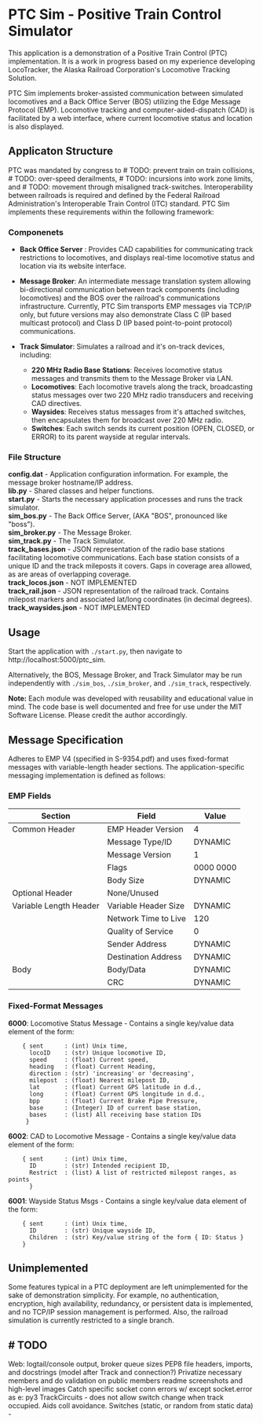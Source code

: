 # PTC Sim - Positive Train Control Simulator

This application is a demonstration of a Positive Train Control (PTC) implementation. It is a work in progress based on my experience developing LocoTracker, the Alaska Railroad Corporation's Locomotive Tracking Solution.

PTC Sim implements broker-assisted communication between simulated locomotives and a Back Office Server (BOS) utilizing the Edge Message Protocol (EMP). Locomotive tracking and computer-aided-dispatch (CAD) is facilitated by a web interface, where current locomotive status and location is also displayed.

## Applicaton Structure

PTC was mandated by congress to # TODO: prevent train on train collisions, # TODO: over-speed derailments, # TODO: incursions into work zone limits, and # TODO: movement through misaligned track-switches. Interoperability between railroads is required and defined by the Federal Railroad Administration's Interoperable Train Control (ITC) standard. PTC Sim implements these requirements within the following framework:

### Componenets

* **Back Office Server** : Provides CAD capabilities for communicating track restrictions to locomotives, and displays real-time locomotive status and location via its website interface.

* **Message Broker**: An intermediate message translation system allowing bi-directional communication between track components (including locomotives) and the BOS over the railroad's communications infrastructure.  Currently, PTC Sim transports EMP messages via TCP/IP only, but future versions may also demonstrate Class C (IP based multicast protocol) and Class D (IP based point-to-point protocol) communications.

* **Track Simulator**: Simulates a railroad and it's on-track devices, including:  
  * **220 MHz Radio Base Stations**: Receives locomotive status messages and transmits them to the Message Broker via LAN.
  * **Locomotives**:  Each locomotive travels along the track, broadcasting status messages over two 220 MHz radio transducers and receiving CAD directives.
  * **Waysides**: Receives status messages from it's attached switches, then encapsulates them for broadcast over 220 MHz radio.
  * **Switches**: Each switch sends its current position (OPEN, CLOSED, or ERROR) to its parent wayside at regular intervals.

### File Structure

**config.dat** - Application configuration information. For example, the message broker hostname/IP address.  
**lib.py** - Shared classes and helper functions.  
**start.py** - Starts the necessary application processes and runs the track simulator.  
**sim_bos.py** - The Back Office Server, (AKA "BOS", pronounced like "boss").  
**sim_broker.py** - The Message Broker.  
**sim_track.py** - The Track Simulator.  
**track_bases.json** - JSON representation of the radio base stations facilitating locomotive communications. Each base station consists of a unique ID and the track mileposts it covers. Gaps in coverage area allowed, as are areas of overlapping coverage.  
**track_locos.json** - NOT IMPLEMENTED  
**track_rail.json** - JSON representation of the railroad track. Contains milepost markers and associated lat/long coordinates (in decimal degrees).
**track_waysides.json** - NOT IMPLEMENTED

## Usage

Start the application with `./start.py`, then navigate to http://localhost:5000/ptc_sim.
  
Alternatively, the BOS, Message Broker, and Track Simulator may be run independently with `./sim_bos`, `./sim_broker`, and `./sim_track`, respectively.

**Note:** Each module was developed with reusability and educational value in mind. The code base is well documented and free for use under the MIT Software License. Please credit the author accordingly.

## Message Specification

Adheres to EMP V4 (specified in S-9354.pdf) and uses fixed-format messages with variable-length header sections. The application-specific messaging implementation is defined as follows:

### EMP Fields

| Section      | Field | Value                          |
|--------------|-------|--------------------------------|
| Common Header        | EMP Header Version | 4         |
|                      | Message Type/ID     | DYNAMIC  |
|          | Message Version       | 1              |
|          | Flags                 | 0000 0000      |
|          | Body Size             | DYNAMIC        |
| Optional Header                  | None/Unused        ||
| Variable Length Header | Variable Header Size  | DYNAMIC |
|          | Network Time to Live  | 120            |
|          | Quality of Service    | 0              |
|          | Sender Address        | DYNAMIC        |
|          | Destination Address   | DYNAMIC        |
| Body     | Body/Data             | DYNAMIC        |
|          | CRC                   | DYNAMIC        |

### Fixed-Format Messages

**6000**: Locomotive Status Message - Contains a single key/value data element of the form: 

```
    { sent      : (int) Unix time,
      locoID    : (str) Unique locomotive ID,
      speed     : (float) Current speed,
      heading   : (float) Current Heading,
      direction : (str) 'increasing' or 'decreasing',
      milepost  : (float) Nearest milepost ID,
      lat       : (float) Current GPS latitude in d.d.,
      long      : (float) Current GPS longitude in d.d.,
      bpp       : (float) Current Brake Pipe Pressure,
      base      : (Integer) ID of current base station,
      bases     : (list) All receiving base station IDs
     }
```

**6002**: CAD to Locomotive Message - Contains a single key/value data element of the form:

```
    { sent      : (int) Unix time,
      ID        : (str) Intended recipient ID,
      Restrict  : (list) A list of restricted milepost ranges, as points
      }
```

**6001**: Wayside Status Msgs - Contains a single key/value data element of the form:

```
    { sent      : (int) Unix time,
      ID        : (str) Unique wayside ID,
      Children  : (str) Key/value string of the form { ID: Status }
    }
```

## Unimplemented

Some features typical in a PTC deployment are left unimplemented for the sake of demonstration simplicity. For example, no authentication, encryption, high availability, redundancy, or persistent data is implemented, and no TCP/IP session management is performed. Also, the railroad simulation is currently restricted to a single branch.

## # TODO

Web: logtail/console output, broker queue sizes
PEP8 file headers, imports, and docstrings (model after Track and connection?)
Privatize necessary members and do validation on public members
readme screenshots and high-level images
Catch specific socket conn errors w/ except socket.error as e:
py3
TrackCircuits - does not allow switch change when track occupied. Aids coll avoidance.
Switches (static, or random from static data) - 
